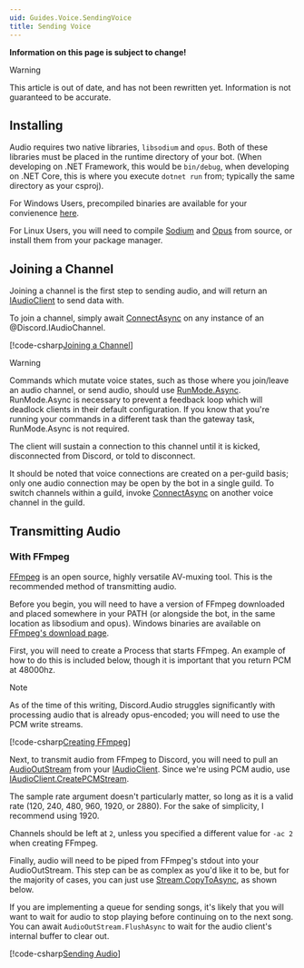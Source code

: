 ```yaml
---
uid: Guides.Voice.SendingVoice
title: Sending Voice
---
```


**Information on this page is subject to change!**

>[!WARNING]
>This article is out of date, and has not been rewritten yet.
Information is not guaranteed to be accurate.

## Installing

Audio requires two native libraries, `libsodium` and `opus`.
Both of these libraries must be placed in the runtime directory of your
bot. (When developing on .NET Framework, this would be `bin/debug`,
when developing on .NET Core, this is where you execute `dotnet run`
from; typically the same directory as your csproj).

For Windows Users, precompiled binaries are available for your
convienence [here](https://discord.foxbot.me/binaries/).

For Linux Users, you will need to compile [Sodium] and [Opus] from
source, or install them from your package manager.

[Sodium]: https://download.libsodium.org/libsodium/releases/
[Opus]: http://downloads.xiph.org/releases/opus/

## Joining a Channel

Joining a channel is the first step to sending audio, and will return
an [IAudioClient] to send data with.

To join a channel, simply await [ConnectAsync] on any instance of an
@Discord.IAudioChannel.

[!code-csharp[Joining a Channel](samples/joining_audio.cs)]

>[!WARNING]
>Commands which mutate voice states, such as those where you join/leave
>an audio channel, or send audio, should use [RunMode.Async]. RunMode.Async
>is necessary to prevent a feedback loop which will deadlock clients
>in their default configuration. If you know that you're running your
>commands in a different task than the gateway task, RunMode.Async is
>not required.

The client will sustain a connection to this channel until it is
kicked, disconnected from Discord, or told to disconnect.

It should be noted that voice connections are created on a per-guild
basis; only one audio connection may be open by the bot in a single
guild. To switch channels within a guild, invoke [ConnectAsync] on
another voice channel in the guild.

[IAudioClient]: xref:Discord.Audio.IAudioClient
[ConnectAsync]: xref:Discord.IAudioChannel.ConnectAsync*
[RunMode.Async]: xref:Discord.Commands.RunMode

## Transmitting Audio

### With FFmpeg

[FFmpeg] is an open source, highly versatile AV-muxing tool. This is
the recommended method of transmitting audio.

Before you begin, you will need to have a version of FFmpeg downloaded
and placed somewhere in your PATH (or alongside the bot, in the same
location as libsodium and opus). Windows binaries are available on
[FFmpeg's download page].

[FFmpeg]: https://ffmpeg.org/
[FFmpeg's download page]: https://ffmpeg.org/download.html

First, you will need to create a Process that starts FFmpeg. An
example of how to do this is included below, though it is important
that you return PCM at 48000hz.

>[!NOTE]
>As of the time of this writing, Discord.Audio struggles significantly
>with processing audio that is already opus-encoded; you will need to
>use the PCM write streams.

[!code-csharp[Creating FFmpeg](samples/audio_create_ffmpeg.cs)]

Next, to transmit audio from FFmpeg to Discord, you will need to
pull an [AudioOutStream] from your [IAudioClient]. Since we're using
PCM audio, use [IAudioClient.CreatePCMStream].

The sample rate argument doesn't particularly matter, so long as it is
a valid rate (120, 240, 480, 960, 1920, or 2880). For the sake of
simplicity, I recommend using 1920.

Channels should be left at `2`, unless you specified a different value
for `-ac 2` when creating FFmpeg.

[AudioOutStream]: xref:Discord.Audio.AudioOutStream
[IAudioClient.CreatePCMStream]: xref:Discord.Audio.IAudioClient#Discord_Audio_IAudioClient_CreateDirectPCMStream_Discord_Audio_AudioApplication_System_Nullable_System_Int32__System_Int32_

Finally, audio will need to be piped from FFmpeg's stdout into your
AudioOutStream. This step can be as complex as you'd like it to be, but
for the majority of cases, you can just use [Stream.CopyToAsync], as
shown below.

[Stream.CopyToAsync]: https://msdn.microsoft.com/en-us/library/hh159084(v=vs.110).aspx

If you are implementing a queue for sending songs, it's likely that
you will want to wait for audio to stop playing before continuing on
to the next song. You can await `AudioOutStream.FlushAsync` to wait for
the audio client's internal buffer to clear out.

[!code-csharp[Sending Audio](samples/audio_ffmpeg.cs)]
